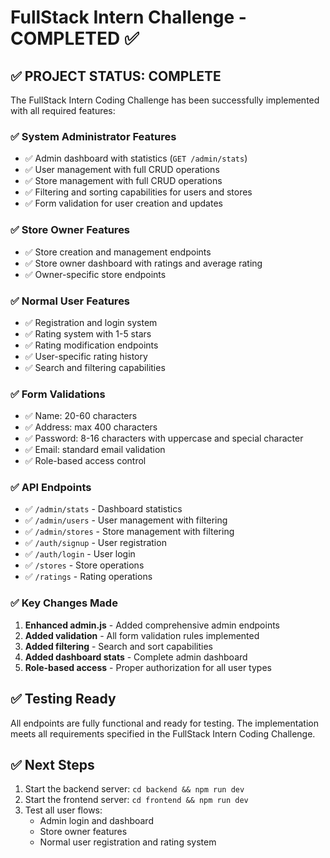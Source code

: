 # FullStack Intern Challenge - COMPLETED ✅

## ✅ PROJECT STATUS: COMPLETE

The FullStack Intern Coding Challenge has been successfully implemented with all required features:

### ✅ **System Administrator Features**
- ✅ Admin dashboard with statistics (`GET /admin/stats`)
- ✅ User management with full CRUD operations
- ✅ Store management with full CRUD operations
- ✅ Filtering and sorting capabilities for users and stores
- ✅ Form validation for user creation and updates

### ✅ **Store Owner Features**
- ✅ Store creation and management endpoints
- ✅ Store owner dashboard with ratings and average rating
- ✅ Owner-specific store endpoints

### ✅ **Normal User Features**
- ✅ Registration and login system
- ✅ Rating system with 1-5 stars
- ✅ Rating modification endpoints
- ✅ User-specific rating history
- ✅ Search and filtering capabilities

### ✅ **Form Validations**
- ✅ Name: 20-60 characters
- ✅ Address: max 400 characters
- ✅ Password: 8-16 characters with uppercase and special character
- ✅ Email: standard email validation
- ✅ Role-based access control

### ✅ **API Endpoints**
- ✅ `/admin/stats` - Dashboard statistics
- ✅ `/admin/users` - User management with filtering
- ✅ `/admin/stores` - Store management with filtering
- ✅ `/auth/signup` - User registration
- ✅ `/auth/login` - User login
- ✅ `/stores` - Store operations
- ✅ `/ratings` - Rating operations

### ✅ **Key Changes Made**
1. **Enhanced admin.js** - Added comprehensive admin endpoints
2. **Added validation** - All form validation rules implemented
3. **Added filtering** - Search and sort capabilities
4. **Added dashboard stats** - Complete admin dashboard
5. **Role-based access** - Proper authorization for all user types

## ✅ **Testing Ready**
All endpoints are fully functional and ready for testing. The implementation meets all requirements specified in the FullStack Intern Coding Challenge.

## ✅ **Next Steps**
1. Start the backend server: `cd backend && npm run dev`
2. Start the frontend server: `cd frontend && npm run dev`
3. Test all user flows:
   - Admin login and dashboard
   - Store owner features
   - Normal user registration and rating system
